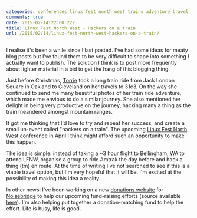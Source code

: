 ```yaml
---
categories: conferences linux fest north west trains adventure travel
comments: true
date: 2015-02-14T22:00:22Z
title: Linux Fest North West - Hackers on a train
url: /2015/02/14/linux-fest-north-west-hackers-on-a-train/
---
```


I realise it's been a while since I last posted. I've had some ideas for meaty blog posts but I've found them to be very difficult to shape into something I actually want to publish. The solution I think is to post more frequently about lighter material in a bid to get the hang of this blogging thing.

Just before Christmas, [Torrie](https://hackerbots.net) took a long train ride from Jack London Square in Oakland to Cleveland on her travels to 31c3. On the way she continued to send me many beautiful photos of her train ride adventure, which made me envious to do a similar journey. She also mentioned her delight in being very productive on the journey, hacking many a thing as the train meandered amongst mountain ranges.

It got me thinking that I'd love to try and repeat her success, and create a small un-event called "hackers on a train". The upcoming [Linux Fest North West](http://linuxfestnorthwest.org/2015) conference in April I think might afford such an opportunity to make this happen.

The idea is simple: instead of taking a ~3 hour flight to Bellingham, WA to attend LFNW, organise a group to ride Amtrak the day before and hack a thing (tm) en route. At the time of writing I've not searched to see if this is a viable travel option, but I'm very hopeful that it will be. I'm excited at the possibility of making this idea a reality.

In other news: I've been working on a new [donations website](https://donate.noisebridge.net) for [Noisebridge](https://noisebridge.net) to help our upcoming fund-raising efforts (source available [here](https://github.com/patrickod/noisebridge-donate)). I'm also helping put together a donation-matching fund to help the effort. Life is busy, life is good.
